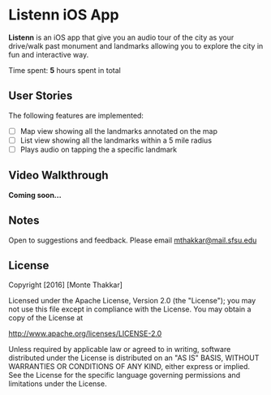 # Listenn iOS App

**Listenn** is an iOS app that give you an audio tour of the city as your drive/walk past monument and landmarks allowing you to explore the city in fun and interactive way.

Time spent: **5** hours spent in total

## User Stories

The following features are implemented:
  
- [ ] Map view showing all the landmarks annotated on the map 
- [ ] List view showing all the landmarks within a 5 mile radius
- [ ] Plays audio on tapping the a specific landmark

## Video Walkthrough 

**Coming soon...**

## Notes

Open to suggestions and feedback. Please email mthakkar@mail.sfsu.edu

## License

Copyright [2016] [Monte Thakkar]

Licensed under the Apache License, Version 2.0 (the "License");
you may not use this file except in compliance with the License.
You may obtain a copy of the License at

http://www.apache.org/licenses/LICENSE-2.0

Unless required by applicable law or agreed to in writing, software
distributed under the License is distributed on an "AS IS" BASIS,
WITHOUT WARRANTIES OR CONDITIONS OF ANY KIND, either express or implied.
See the License for the specific language governing permissions and
limitations under the License.
